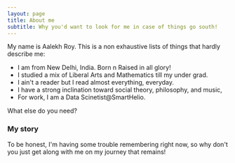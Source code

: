 ```yaml
---
layout: page
title: About me
subtitle: Why you'd want to look for me in case of things go south!
---
```


My name is Aalekh Roy. This is a non exhaustive lists of things that hardly describe me:

- I am from New Delhi, India. Born n Raised in all glory!
- I studied a mix of Liberal Arts and Mathematics till my under grad.
- I ain't a reader but I read almost everything, everyday.
- I have a strong inclination toward social theory, philosophy, and music,
- For work, I am a Data Scinetist@SmartHelio.

What else do you need?

### My story

To be honest, I'm having some trouble remembering right now, so why don't you just get along with me on my journey that remains!
